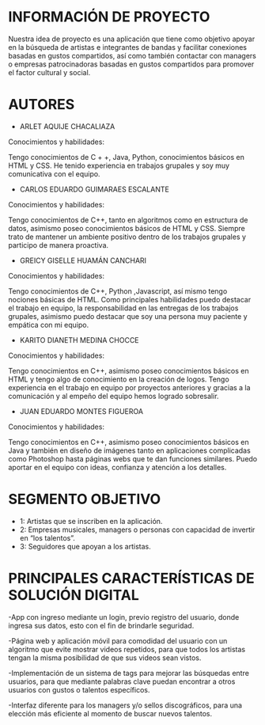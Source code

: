 # INFORMACIÓN DE PROYECTO
Nuestra idea de proyecto es una aplicación que tiene como objetivo apoyar en la búsqueda de artistas e integrantes de bandas y facilitar conexiones basadas en gustos compartidos, así como también contactar con managers o empresas patrocinadoras basadas en gustos compartidos para promover el factor cultural y social.

# AUTORES
* ARLET AQUIJE CHACALIAZA

Conocimientos y habilidades:

Tengo conocimientos de C + +, Java, Python, conocimientos básicos en HTML y CSS. He tenido experiencia en trabajos grupales y soy muy comunicativa con el equipo.

* CARLOS EDUARDO GUIMARAES ESCALANTE

Conocimientos y habilidades:

Tengo conocimientos de C++, tanto en algoritmos como en estructura de datos, asimismo poseo conocimientos básicos de HTML y CSS. Siempre trato de mantener un ambiente positivo dentro de los trabajos grupales y participo de manera proactiva.

* GREICY GISELLE HUAMÁN CANCHARI

Conocimientos y habilidades:

Tengo conocimientos de C++, Python ,Javascript, así mismo tengo nociones básicas de HTML.
Como principales habilidades puedo destacar el trabajo en equipo, la responsabilidad en las entregas de los trabajos grupales, asimismo puedo destacar que soy una persona muy paciente y empática con mi equipo.

* KARITO DIANETH MEDINA CHOCCE

Conocimientos y habilidades: 

Tengo conocimientos en C++, asimismo poseo conocimientos básicos en HTML y tengo algo de conocimiento en la creación de logos. Tengo experiencia en el trabajo en equipo por proyectos anteriores y gracias a la comunicación y al empeño del equipo hemos logrado sobresalir.

* JUAN EDUARDO MONTES FIGUEROA

Conocimientos y habilidades: 

Tengo conocimientos en C++, asimismo poseo conocimientos básicos en Java y también en diseño de imágenes tanto en aplicaciones complicadas como Photoshop hasta páginas webs que te dan funciones similares. Puedo aportar en el equipo con ideas, confianza y atención a los detalles.

# SEGMENTO OBJETIVO
* 1: Artistas que se inscriben en la aplicación. 
* 2: Empresas musicales, managers o personas con capacidad de invertir en “los talentos”. 
* 3: Seguidores que apoyan a los artistas.

# PRINCIPALES CARACTERÍSTICAS DE SOLUCIÓN DIGITAL
-App con ingreso mediante un login, previo registro del usuario, donde ingresa sus datos, esto con el fin de brindarle seguridad.

-Página web y aplicación móvil para comodidad del usuario con un algoritmo que evite mostrar videos repetidos, para que todos los artistas tengan la misma posibilidad de que sus videos sean vistos.

-Implementación de un sistema de tags para mejorar las búsquedas entre usuarios, para que mediante palabras clave puedan encontrar a otros usuarios con gustos o talentos específicos.

-Interfaz diferente para los managers y/o sellos discográficos, para una elección más eficiente al momento de buscar nuevos talentos.




